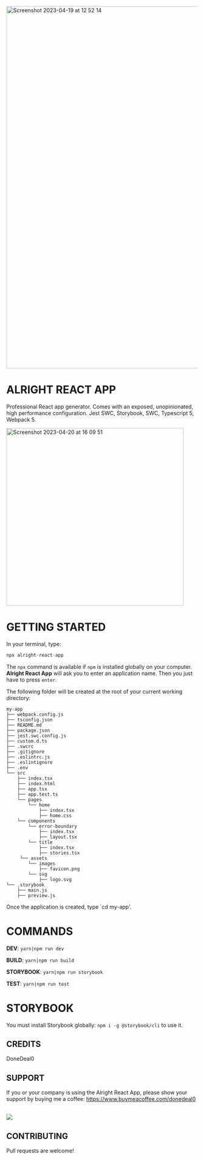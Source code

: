 <img width="952" alt="Screenshot 2023-04-19 at 12 52 14" src="https://user-images.githubusercontent.com/43271780/233053479-bb7dac6e-f992-436a-87d8-5be11f9d92b6.png">

# ALRIGHT REACT APP

Professional React app generator. Comes with an exposed, unopinionated, high performance configuration.
Jest SWC, Storybook, SWC, Typescript 5, Webpack 5.

<img width="467" alt="Screenshot 2023-04-20 at 16 09 51" src="https://user-images.githubusercontent.com/43271780/233392542-6346ac1d-0f94-4a07-87f3-cf836bf97c22.png">

# GETTING STARTED

In your terminal, type:

```js
npx alright-react-app
```

The `npx` command is available if `npm` is installed globally on your computer.
**Alright React App** will ask you to enter an application name. Then you just have to press `enter`.

The following folder will be created at the root of your current working directory:

```
my-app
├── webpack.config.js
├── tsconfig.json
├── README.md
├── package.json
├── jest.swc.config.js
├── custom.d.ts
├── .swcrc
├── .gitignore
├── .eslintrc.js
├── .eslintignore
├── .env
└── src
    ├── index.tsx
    ├── index.html
    ├── app.tsx
    ├── app.test.ts
    └── pages
        └── home
            ├── index.tsx
            ├── home.css
    └── components
        └── error-boundary
            ├── index.tsx
            ├── layout.tsx
        └── title
            ├── index.tsx
            ├── stories.tsx
     └── assets
        └── images
            ├── favicon.png
        └── svg
            ├── logo.svg
└── .storybook
    ├── main.js
    ├── preview.js

```

Once the application is created, type `cd my-app'.

# COMMANDS

**DEV**: `yarn|npm run dev`

**BUILD**: `yarn|npm run build`

**STORYBOOK**: `yarn|npm run storybook`

**TEST**: `yarn|npm run test`

# STORYBOOK

You must install Storybook globally: `npm i -g @storybook/cli` to use it.

## CREDITS

DoneDeal0

## SUPPORT

If you or your company is using the Alright React App, please show your support by buying me a coffee:
https://www.buymeacoffee.com/donedeal0

<br/>
<a href="https://www.buymeacoffee.com/donedeal0" target="_blank">
<img src="https://user-images.githubusercontent.com/43271780/178990049-46b05704-1344-4d55-a5a7-7265724edc5c.png"/>
</a>
<br/>

## CONTRIBUTING

Pull requests are welcome!
